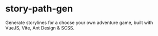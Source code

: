 # story-path-gen

Generate storylines for a choose your own adventure game, built with VueJS, Vite, Ant Design & SCSS.



